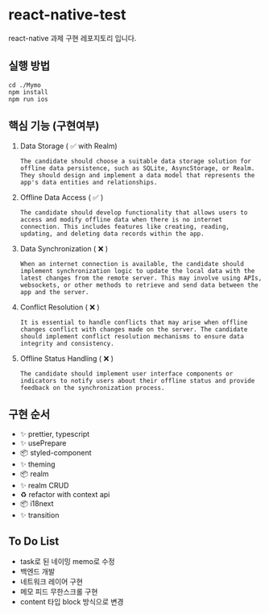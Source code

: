 # react-native-test

react-native 과제 구현 레포지토리 입니다.

## 실행 방법

```
cd ./Mymo
npm install
npm run ios
```

## 핵심 기능 (구현여부)

1. Data Storage ( ✅ with Realm)

    ```text
    The candidate should choose a suitable data storage solution for offline data persistence, such as SQLite, AsyncStorage, or Realm. They should design and implement a data model that represents the app's data entities and relationships.
    ```

2. Offline Data Access ( ✅ )

    ```text
    The candidate should develop functionality that allows users to access and modify offline data when there is no internet connection. This includes features like creating, reading, updating, and deleting data records within the app.
    ```

3. Data Synchronization ( ❌ )
    ```text
    When an internet connection is available, the candidate should implement synchronization logic to update the local data with the latest changes from the remote server. This may involve using APIs, websockets, or other methods to retrieve and send data between the app and the server.
    ```
4. Conflict Resolution ( ❌ )
    ```text
    It is essential to handle conflicts that may arise when offline changes conflict with changes made on the server. The candidate should implement conflict resolution mechanisms to ensure data integrity and consistency.
    ```
5. Offline Status Handling ( ❌ )
    ```text
    The candidate should implement user interface components or indicators to notify users about their offline status and provide feedback on the synchronization process.
    ```

## 구현 순서

-   ✨ prettier, typescript
-   ✨ usePrepare
-   📦️ styled-component
-   ✨ theming
-   📦️ realm
-   ✨ realm CRUD
-   ♻️ refactor with context api
-   📦️ i18next
-   ✨ transition

## To Do List

-   task로 된 네이밍 memo로 수정
-   백엔드 개발
-   네트워크 레이어 구현
-   메모 피드 무한스크롤 구현
-   content 타입 block 방식으로 변경
